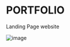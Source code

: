 # PORTFOLIO
Landing Page website 

![image](https://github.com/user-attachments/assets/20fba9be-1677-41d0-b6ef-a72433d5259e)


